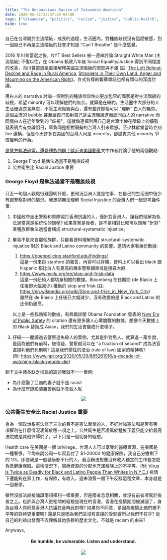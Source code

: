 ```yaml
---
title: "The Unconscious Racism of Taiwanese American"
date: 2020-05-31T23:37:25-04:00
tags: ["taiwanese", "politics", "racism", "justice", "public-health", "personal-opinion"]
hide: true
---
```


自己在台灣屬於主流階級，成長的過程，生活圈內，對種族歧視沒有這麼敏感，到一個自己不再是主流階級的社會才知道 "Can't Breathe" 是什麼感覺。

2016 年川普當選之後，NYT Best Sellers 被一連串討論 Straight White Man (主流階級) 不復以往，在 Obama 執政八年後 Social Equality/Justice 得到不同程度的改善，而川普當選是直接解釋美國主流階級的憤怒與不滿 (註: [The Left Behind: Decline and Rage in Rural America](https://www.amazon.com/Left-Behind-Decline-Rural-America/dp/069117766X), [Strangers in Their Own Land: Anger and Mourning on the American Right](https://www.amazon.com/Strangers-Their-Own-Land-Mourning-ebook/dp/B074CMNKDQ/ref=sr_1_1?dchild=1&keywords=Strangers+in+Their+Own+Land%3A+Anger+and+Mourning+on+the+American+Right&qid=1591468314&s=books&sr=1-1))。各式各樣的報章雜誌也都有類似的深度討論。

<!--more-->

用白人的 narrative 討論一個對別的種族信仰性向更加包容的國家是對主流階級的歧視，希望 minority 可以理解他們的無奈。就算是在紐約，生活圈中大部分的人生活優渥衣食無虞，不管主流階級與否，還有些許餘裕可以 "理解" 白人的無奈。這個主流的 bubble 甚至讓自己影射自己是主流階級進而認同白人的 narrative 而同情白人在近年受到的 "歧視"。這就像連橫利用自己是台灣士紳在階級上的優勢發表鴉片有益論諂日，辜負同是相對弱勢的台灣人引來眾怒。至少林獻堂當時立刻 fire 連橫，但是今天許多在美國的台灣人同是 minority，卻譴責其他 minority 爭取權利的行為。

[是警方執法過當，還是種族問題？談近來美國動亂](https://okapi.books.com.tw/article/13372)文中作者討論了他的兩個觀點:

1. George Floyd 是執法過當不是種族歧視
2. 公共衛生比 Racial Justice 重要

### George Floyd 是執法過當不是種族歧視

只丟一句個人觀點很難證明什麼，更何況亞洲人就是怕事，在自己的生活圈中很少有跟警察對峙的情況。我邀請無法理解 Social Injustice 的台灣人們一起思考幾件事:

1. 中國政府派出警察和軍隊毆打香港抗議的人，僅針對香港人，讓我們理解為執法過當還是系統性的鎮壓? 如果答案是後者，是不是相對比較可以理解 "針對" 某種族群執法過當會構成 structural-systematic injustice。
2. 畢竟不是來自那個族群，只能看資料理解所謂 structural-systematic injustice 對於 Black and Latino community 的影響。邀請大家看幾份數據:
   1. https://openpolicing.stanford.edu/findings/  
   這是一份來自 stanford 的報告，內容可以詳閱，資料上可以看出 black 跟 hispanic 都比白人有更高的機率警察攔車或是搜尋大麻
   2. https://www.nyclu.org/en/stop-and-frisk-data  
   這是一份紐約人都切身相關的數據。Bloomberg 在任期間 (de Blasio 上任後即大幅減少) 推動的 stop and frisk (註: https://en.wikipedia.org/wiki/Stop-and-frisk_in_New_York_City)  
   雖然在 de Blasio 上任後已大幅減少，沒有改變的是 Black and Latino 的比例仍居高。

   以上是一些我熟知的數據，有興趣詳閱 Obama Foundation 發表的 [New Era of Public Safety](https://www.obama.org/wp-content/uploads/Toolkit.pdf) 的 citation 還有更多讓人心驚膽戰的數據。想像今天數據上的 Black 替換成 Asian，我們的生活會變成什麼樣子。
3. 仔細一一閱讀過去警察過失殺人的案例，尤其是針對黑人。就算退一萬步說，是因為他們有前科，被懷疑，警察就可以在 "a fraction of second" 成為法官直接判他們死刑嗎? 這是我們嚮往的法治 (rule of law) 國家的精神嗎?  
   (附: https://www.npr.org/2020/05/29/865261916/a-decade-of-watching-black-people-die)

剩下文中諸多缺乏推論的論述我就不一一舉例:

* 為什麼娶了亞裔的妻子就不是 racist
* 為什麼有錄影裝置警察就不會殺人呢

<p align="center"> 
   <img src="https://media.giphy.com/media/lkdH8FmImcGoylv3t3/giphy.gif">
</p>

### 公共衛生安全比 Racial Justice 重要

身為一個政治系憲法修了三次的且不是憲法專業的人，不好討論憲法和是否有哪一項權利在什麼情況凌駕於哪一項之上。公共衛生是否凌駕於種族正義只能交給最高法院或是其他律師們了，以下只是一個切身的經驗。

Health care 在美國是一個 privilege，台灣人人可以享受的醫療資源，在美國是一種奢侈。平均來說公司一年幫我付了 $1-20000 的健康保險，我自己分擔剩下的 1/3，即便我是一個健康都不行的人，我沒辦法想像沒有收入穩定的工作要怎麼負擔健康保險。這種情況下，醫療資源的分配也充滿種族上的不平等。(附: [Virus Is Twice as Deadly for Black and Latino People Than Whites in N.Y.C.](https://www.nytimes.com/2020/04/08/nyregion/coronavirus-race-deaths.html)) 疫情下還能夠在家工作，有保險，有收入，週末浪費一個下午反駁這種文章，本身就是一個奢侈。

雖然沒辦法直接論證兩項權利一樣重要，但是兩者息息相關，並沒有前者凌駕於後者之上。也許與台灣人更相關的經驗是現在的香港，香港在疫情期間被滅國了，身為台灣人你同意香港人抗議在此時此刻嗎? 如果你不同意，是因為疫情比他們被不平等的對待更重要嗎? 還是只是因為我們並沒有直接的受影響所以我們不在乎? 從自己的利益出發而不去理解其他族群的歷史文化，不就是 racism 的由來?

Anyways,

<div align="center">
  <h4>Be humble, be vulnerable. Listen and understand.</h4>
  <img src="https://i.imgur.com/SL20yyA.jpeg">
</div>
